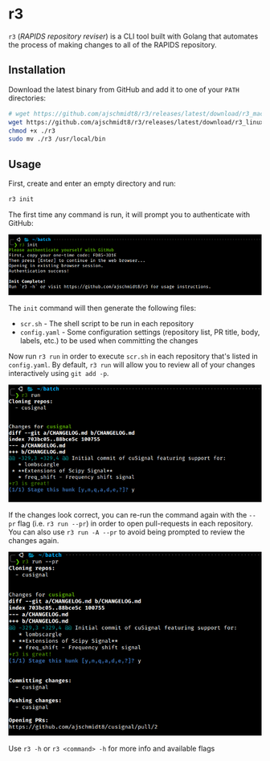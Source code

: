 # r3

`r3` (_RAPIDS repository reviser_) is a CLI tool built with Golang that automates the process of making changes to all of the RAPIDS repository.

## Installation

Download the latest binary from GitHub and add it to one of your `PATH` directories:

```sh
# wget https://github.com/ajschmidt8/r3/releases/latest/download/r3_macos -O r3
wget https://github.com/ajschmidt8/r3/releases/latest/download/r3_linux -O r3
chmod +x ./r3
sudo mv ./r3 /usr/local/bin
```

## Usage

First, create and enter an empty directory and run:

```sh
r3 init
```

The first time any command is run, it will prompt you to authenticate with GitHub:

![](/doc/r3_init.png)

The `init` command will then generate the following files:

- `scr.sh` - The shell script to be run in each repository
- `config.yaml` - Some configuration settings (repository list, PR title, body, labels, etc.) to be used when committing the changes

Now run `r3 run` in order to execute `scr.sh` in each repository that's listed in `config.yaml`. By default, `r3 run` will allow you to review all of your changes interactively using `git add -p`.

![](/doc/r3_run.png)

If the changes look correct, you can re-run the command again with the `--pr` flag (i.e. `r3 run --pr`) in order to open pull-requests in each repository. You can also use `r3 run -A --pr` to avoid being prompted to review the changes again.

![](/doc/r3_run_pr.png)

Use `r3 -h` or `r3 <command> -h` for more info and available flags
